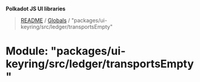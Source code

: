 **Polkadot JS UI libraries**

> [README](../README.md) / [Globals](../globals.md) / "packages/ui-keyring/src/ledger/transportsEmpty"

# Module: "packages/ui-keyring/src/ledger/transportsEmpty"
